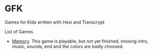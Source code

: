 # GFK  

Games for Kids written with Hexi and Transcrypt  

List of Games

* [Memory](https://rawgit.com/artyprog/GFK/master/halloffame/memory.html). This game is playable, but not yet finished, missing intro, music, sounds, end and the colors are badly choosed. 





